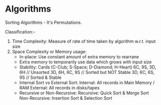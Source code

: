 # Algorithms

Sorting Algorithms - It's Permutations.

Classification:-
1) Time Complexity: Measure of rate of time taken by algorithm w.r.t. input size
2) Space Complexity or Memory usage: 
     * In-place: Use constant amount of extra memory to rearrane
     * Extra memory to temporarily use data which grows with input size
     * Stability: Cards (C-Club; S-Space; D-Diamond; H-Heart)
          6C, 9S, 3D, 6H        // Unsorted
          3D, 6H, 6C, 9S        // Sorted but NOT Stable
          3D, 6C, 6S, 9S        // Sorted & Stable
     * Internal Sort vs External Sort:
          Internal: All records in Main Memory / RAM
          External: All records in disks/tapes
     * Recursive or Non-Recursive:
          Recursive: Quick Sort & Merge Sort
          Non-Recursive: Insertion Sort & Selection Sort
